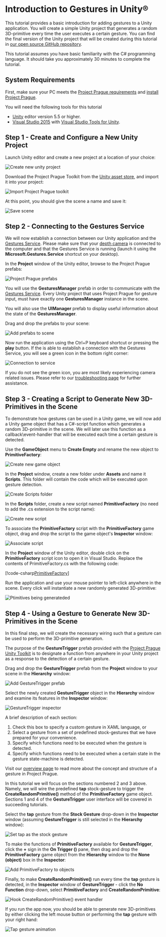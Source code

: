 # Introduction to Gestures in Unity®

This tutorial provides a basic introduction for adding gestures to a Unity application. You will create a simple Unity project that generates a random 3D-primitive every time the user executes a certain gesture. You can find the final version of the Unity project that will be created during this tutorial in [our open source GitHub repository](https://github.com/Microsoft/Gestures-Samples).

This tutorial assumes you have basic familiarity with the C# programming language. It should take you approximately 30 minutes to complete the tutorial.

## System Requirements

First, make sure your PC meets the [Project Prague requirements](index.md#hardware-and-software-requirements) and [install Project Prague](index.md#setting-up-project-prague-on-your-machine).

You will need the following tools for this tutorial

- [Unity](https://unity3d.com/get-unity/download) editor version 5.5 or higher.
- [Visual Studio 2015](https://www.visualstudio.com/vs/older-downloads/) with [Visual Studio Tools for Unity](https://www.visualstudio.com/vs/unity-tools/).

## Step 1 - Create and Configure a New Unity Project

Launch Unity editor and create a new project at a location of your choice:

![Create new unity project](Images\UnityCreateNewProject.png)

Download the Project Prague Toolkit from the [Unity asset store](https://www.assetstore.unity3d.com/en/), and import it into your project:

![Import Project Prague toolkit](Images\UnityImportPackage.png)

At this point, you should give the scene a name and save it:

![Save scene](Images\UnitySaveScene.png)

## Step 2 - Connecting to the Gestures Service

We will now establish a connection between our Unity application and the [Gestures Service](getting-started-gestures-service.md). Please make sure that your [depth camera](index.md#supported-depth-cameras) is connected to the computer and that the Gestures Service is running (launch it using the **Microsoft.Gestures.Service** shortcut on your desktop).

In the **Project** window of the Unity editor, browse to the Project Prague prefabs:

![Project Prague prefabs](Images\UnityProjectPraguePrefabs.png)

You will use the **GesturesManager** prefab in order to communicate with the [Gestures Service](getting-started-gestures-service.md). Every Unity project that uses Project Prague for gesture input, must have exactly one **GesturesManager** instance in the scene.

You will also use the **UIManager** prefab to display useful information about the state of the **GesturesManager**.

Drag and drop the prefabs to your scene:

![Add prefabs to scene](Images\UnityAddPrefabs.png)

Now run the application using the Ctrl+P keyboard shortcut or pressing the **play** button. If the is able to establish a connection with the Gestures Service, you will see a green icon in the bottom right corner:

![Connection to service](Images\UnityConnectionToService.png)

If you do not see the green icon, you are most likely experiencing camera related issues. Please refer to our [troubleshooting page](troubleshooting-camera.md) for further assistance.

## Step 3 - Creating a Script to Generate New 3D-Primitives in the Scene

To demonstrate how gestures can be used in a Unity game, we will now add a Unity game object that has a C#-script function which generates a random 3D-primitive in the scene. We will later use this function as a callback\event-handler that will be executed each time a certain gesture is detected.

Use the **GameObject** menu to  **Create Empty** and rename the new object to **PrimitiveFactory**:

![Create new game object](Images\UnityCreateGameObject.png)

 In the **Project** window, create a new folder under **Assets** and name it **Scripts**. This folder will contain the code which will be executed upon gesture detection.

![Create Scripts folder](Images\UnityCreateNewFolder.png)

In the **Scripts** folder, create a new script named **PrimitiveFactory** (no need to add the .cs extension to the script name):

![Create new script](Images\UnityCreateScript.png)

To associate the **PrimitiveFactory** script with the **PrimitiveFactory** game object, drag and drop the script to the game object's **Inspector** window:

![Associate script](Images\UnityAssociateScript.png)

In the **Project** window of the Unity editor, double click on the **PrimitiveFactory** script icon to open it in Visual Studio. Replace the contents of PrimitiveFactory.cs with the following code:

[!code-csharp[PrimitiveFactory](CodeSnippets\PrimitiveFactory.cs)]

Run the application and use your mouse pointer to left-click anywhere in the scene. Every click will instantiate a new randomly generated 3D-primitive:

![Ptimitives being generateded](Images\UnityObjectSpawn.png)

## Step 4 - Using a Gesture to Generate New 3D-Primitives in the Scene

In this final step, we will create the necessary wiring such that a gesture can be used to perform the 3D-primitive generation.

The purpose of the **GestureTrigger** prefab provided with the [Project Prague Unity Toolkit](https://www.assetstore.unity3d.com/en/) is to designate a function from anywhere in your Unity project as a response to the detection of a certain gesture.

Drag and drop the **GestureTrigger** prefab from the **Project** window to your scene in the **Hierarchy** window:

![Add GestureTrigger prefab](Images\UnityAddGestureTriggerPrefab.png)

Select the newly created **GestureTrigger** object in the **Hierarchy** window and examine its features in the **Inspector** window:

![GestureTrigger inspector](Images\UnityGestureTriggerInspector.png)

A brief description of each section:

1. Check this box to specify a custom gesture in XAML language, or
1. Select a gesture from a set of predefined stock-gestures that we have prepared for your convenience.
1. Specify which functions need to be executed when the gesture is detected.
1. Specify which functions need to be executed when a certain state in the gesture state-machine is detected.

Visit our [overview page](index.md#gesture) to read more about the concept and structure of a gesture in Project Prague.

In this tutorial we will focus on the sections numbered 2 and 3 above. Namely, we will wire the predefined **tap** stock-gesture to trigger the **CreateRandomPrimitive()** method of the **PrimitiveFactory** game object. Sections 1 and 4 of the **GestureTrigger** user interface will be covered in succeeding tutorials.

Select the **tap** gesture from the **Stock Gesture** drop-down in the **Inspector** window (assuming **GestureTrigger** is still selected in the **Hierarchy** window):

![Set tap as the stock gesture](Images\UnityGestureTriggerTap.png)

To make the functions of **PrimitiveFactory** available for **GestureTrigger**, click the **+** sign in the **On Trigger ()** pane, then drag and drop the **PrimitiveFactory** game object from the **Hierarchy** window to the **None (object)** box in the **Inspector**:

![Add PrimitiveFactory to objects](Images\UnityAddingEventHandler.png)

Finally, to make **CreateRandomPrimitive()** run every time the **tap** gesture is detected, in the **Inspector** window of **GestureTrigger** - click the **No Function** drop-down, select **PrimitiveFactory** and **CreateRandomPrimitive**:

![Hook CreateRandomPrimitive() event handler](Images\UnityHookingEventHandler.png)

If you run the app now, you should be able to generate new 3D-primitives by either clicking the left mouse button or performing the **tap** gesture with your right hand:

![Tap gesture animation](Images\UnityTapGesture.gif)